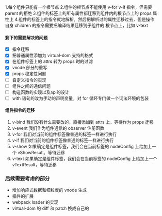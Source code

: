 1.每个组件只能有一个根节点
2.组件的根节点不能使用 v-for v-if 指令，但需要 parent 的拒绝
3.组件的标签上的所有属性都迁移到组件内的根节点上的 props 属性上
4.组件的标签上的指令就地解析，然后把解析过的属性迁移过去，但是操作自身 children 的指令需要把编译结果迁移到子组件的
  根节点上，比如 v-text


#### 剩下的需要解决的问题
+ [x] 指令迁移
+ [x] 把普通属性添加为 virtual-dom 支持的格式
+ [x] 在组件标签上的 attrs 转为 props 时的过滤
+ [x] vnode 部分的重写
+ [x] props 稳定性问题
+ [ ] 自定义指令的实现
+ [ ] 组件之间的通信问题
+ [ ] 构造函数的实现以及api的设计
+ [ ] with 语句的改为手动的声明变量，对 for 循环专门做一个词法环境的包装

#### 组件指令的迁移
1. v-bind 我们没有什么需要改的，直接添加到 attrs 上，等待作为 props 迁移
2. v-event 我们作为组件通信的 observer 注册函数
3. v-for 我们对当前的组件标签像普通的标签一样进行执行
4. v-if 我们对当前的组件标签像普通的标签一样进行执行
5. v-show 如果确定是组件标签，我们会在当前标签的 nodeConfig 上给加上一个 vShowResult，等待迁移
6. v-text 如果确定是组件标签，我们会在当前标签的 nodeConfig 上给加上一个 vTextResult，等待迁移

### 后续需要考虑的部分
+ 增加响应式数据和细粒度的 vnode 生成
+ 插件的扩展
+ webpack loader 的实现
+ virtual-dom 的 diff 和 patch 换成自己的